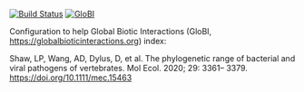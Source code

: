 [![Build Status](https://travis-ci.com/globalbioticinteractions/shaw.svg)](https://travis-ci.com/globalbioticinteractions/shaw) [![GloBI](http://api.globalbioticinteractions.org/interaction.svg?accordingTo=globi:globalbioticinteractions/shaw)](http://globalbioticinteractions.org/?accordingTo=globi:globalbioticinteractions/shaw)

Configuration to help Global Biotic Interactions (GloBI, https://globalbioticinteractions.org) index: 

Shaw, LP, Wang, AD, Dylus, D, et al. The phylogenetic range of bacterial and viral pathogens of vertebrates. Mol Ecol. 2020; 29: 3361– 3379. https://doi.org/10.1111/mec.15463